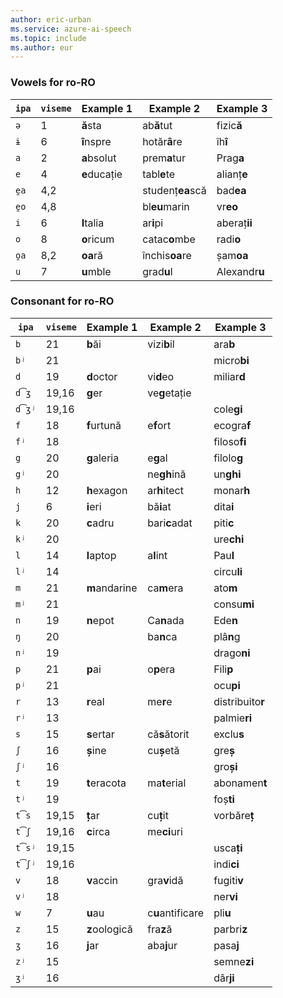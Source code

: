 ```yaml
---
author: eric-urban
ms.service: azure-ai-speech
ms.topic: include
ms.author: eur
---
```


### Vowels for ro-RO

| `ipa` | `viseme` | Example 1     | Example 2        | Example 3        |
|-------|----------|---------------|------------------|------------------|
| `ə`   | 1        | **ă**sta      | ab**ă**tut       | fizic**ă**       |
| `ɨ`   | 6        | **î**nspre    | hotăr**â**re     | îh**î**          |
| `a`   | 2        | **a**bsolut   | prem**a**tur     | Prag**a**        |
| `e`   | 4        | **e**ducație  | tabl**e**te      | alianț**e**      |
| `e̯a` | 4,2      |               | studenț**ea**scă | bad**ea**        |
| `e̯o` | 4,8      |               | bl**eu**marin    | vr**eo**         |
| `i`   | 6        | **I**talia    | ar**i**pi        | aberaț**ii**     |
| `o`   | 8        | **o**ricum    | catac**o**mbe    | radi**o**        |
| `o̯a` | 8,2      | **oa**ră      | închis**oa**re   | șam**oa**        |
| `u`   | 7        | **u**mble     | grad**u**l       | Alexandr**u**    |

### Consonant for ro-RO

| `ipa` | `viseme` | Example 1     | Example 2        | Example 3        |
|-------|----------|---------------|------------------|------------------|
| `b`   | 21       | **b**ăi       | vizi**b**il      | ara**b**         |
| `bʲ`  | 21       |               |                  | micro**bi**      |
| `d`   | 19       | **d**octor    | vi**d**eo        | miliar**d**      |
| `d͡ʒ` | 19,16    | **g**er       | ve**g**etație    |                  |
| `d͡ʒʲ`| 19,16    |               |                  | cole**gi**       |
| `f`   | 18       | **f**urtună   | e**f**ort        | ecogra**f**      |
| `fʲ`  | 18       |               |                  | filoso**fi**     |
| `g`   | 20       | **g**aleria   | e**g**al         | filolo**g**      |
| `gʲ`  | 20       |               | ne**gh**ină      | un**ghi**        |
| `h`   | 12       | **h**exagon   | ar**h**itect     | monar**h**       |
| `j`   | 6        | **i**eri      | bă**i**at        | dita**i**        |
| `k`   | 20       | **c**adru     | bari**c**adat    | piti**c**        |
| `kʲ`  | 20       |               |                  | ure**chi**       |
| `l`   | 14       | **l**aptop    | a**l**int        | Pau**l**         |
| `lʲ`  | 14       |               |                  | circu**li**      |
| `m`   | 21       | **m**andarine | ca**m**era       | ato**m**         |
| `mʲ`  | 21       |               |                  | consu**mi**      |
| `n`   | 19       | **n**epot     | Ca**n**ada       | Ede**n**         |
| `ŋ`   | 20       |               | ba**n**ca        | plâ**n**g        |
| `nʲ`  | 19       |               |                  | drago**ni**      |
| `p`   | 21       | **p**ai       | o**p**era        | Fili**p**        |
| `pʲ`  | 21       |               |                  | ocu**pi**        |
| `r`   | 13       | **r**eal      | me**r**e         | distribuito**r** |
| `rʲ`  | 13       |               |                  | palmie**ri**     |
| `s`   | 15       | **s**ertar    | că**s**ătorit    | exclu**s**       |
| `ʃ`   | 16       | **ș**ine      | cu**ș**etă       | gre**ș**         |
| `ʃʲ`  | 16       |               |                  | gro**și**        |
| `t`   | 19       | **t**eracota  | ma**t**erial     | abonamen**t**    |
| `tʲ`  | 19       |               |                  | foș**ti**        |
| `t͡s` | 19,15    | **ț**ar       | cu**ț**it        | vorbăre**ț**     |
| `t͡ʃ` | 19,16    | **c**irca     | me**ci**uri      |                  |
| `t͡sʲ`| 19,15    |               |                  | usca**ți**       |
| `t͡ʃʲ`| 19,16    |               |                  | indi**ci**       |
| `v`   | 18       | **v**accin    | gra**v**idă      | fugiti**v**      |
| `vʲ`  | 18       |               |                  | ner**vi**        |
| `w`   | 7        | **u**au       | c**u**antificare | pli**u**         |
| `z`   | 15       | **z**oologică | fra**z**ă        | parbri**z**      |
| `ʒ`   | 16       | **j**ar       | aba**j**ur       | pasa**j**        |
| `zʲ`  | 15       |               |                  | semne**zi**      |
| `ʒʲ`  | 16       |               |                  | dâr**ji**        |
